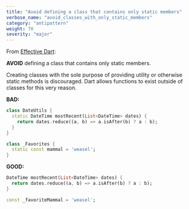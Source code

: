 ```yaml
---
title: "Avoid defining a class that contains only static members"
verbose_name: "avoid_classes_with_only_static_members"
category: "antipattern"
weight: 70
severity: "major"
---
```

From [Effective Dart](https://dart.dev/effective-dart/design#avoid-defining-a-class-that-contains-only-static-members):

**AVOID** defining a class that contains only static members.

Creating classes with the sole purpose of providing utility or otherwise static
methods is discouraged.  Dart allows functions to exist outside of classes for
this very reason.

**BAD:**
```dart
class DateUtils {
  static DateTime mostRecent(List<DateTime> dates) {
    return dates.reduce((a, b) => a.isAfter(b) ? a : b);
  }
}

class _Favorites {
  static const mammal = 'weasel';
}
```

**GOOD:**
```dart
DateTime mostRecent(List<DateTime> dates) {
  return dates.reduce((a, b) => a.isAfter(b) ? a : b);
}

const _favoriteMammal = 'weasel';
```


